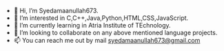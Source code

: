 - 👋 Hi, I’m Syedamaanullah673.
- 👀 I’m interested in C,C++,Java,Python,HTML,CSS,JavaScript.
- 🌱 I’m currently learning in Atria Institute of TEchnology.
- 💞️ I’m looking to collaborate on any above mentioned language projects.
- 📫 You can reach me out by mail syedamaanullah673@gmail.com

<!---
Syedamaanullah673/Syedamaanullah673 is a ✨ special ✨ repository because its `README.md` (this file) appears on your GitHub profile.
You can click the Preview link to take a look at your changes.
--->
